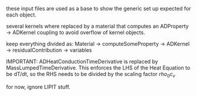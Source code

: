 these input files are used as a base to show the generic set up expected for each object.

several kernels where replaced by a material that computes an ADProperty -> ADKernel coupling to avoid overflow of kernel objects.

keep everything divided as: Material -> computeSomeProperty -> ADKernel -> residualContribution -> variables

IMPORTANT: ADHeatConductionTimeDerivative is replaced by MassLumpedTimeDerivative. This enforces the LHS of the Heat Equation to be dT/dt, so the RHS needs to be divided by the scaling factor $rho_0 c_v$

for now, ignore LIPIT stuff.
